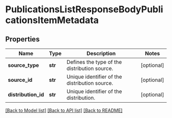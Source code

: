 # PublicationsListResponseBodyPublicationsItemMetadata


## Properties
Name | Type | Description | Notes
------------ | ------------- | ------------- | -------------
**source_type** | **str** | Defines the type of the distribution source. | [optional] 
**source_id** | **str** | Unique identifier of the distribution source. | [optional] 
**distribution_id** | **str** | Unique identifier of the distribution. | [optional] 

[[Back to Model list]](../README.md#documentation-for-models) [[Back to API list]](../README.md#documentation-for-api-endpoints) [[Back to README]](../README.md)



